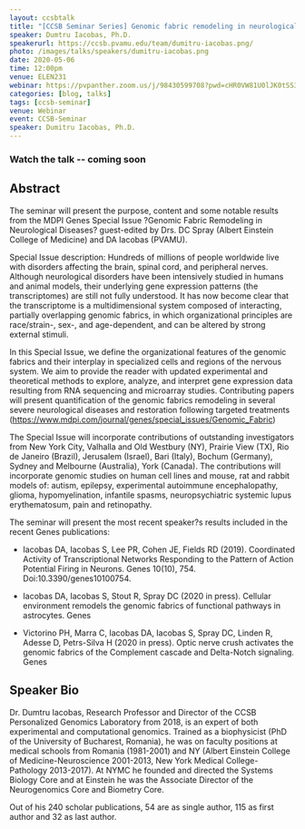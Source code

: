 ```yaml
---
layout: ccsbtalk
title: "[CCSB Seminar Series] Genomic fabric remodeling in neurological diseases"
speaker: Dumtru Iacobas, Ph.D.
speakerurl: https://ccsb.pvamu.edu/team/dumitru-iacobas.png/
photo: /images/talks/speakers/dumitru-iacobas.png
date: 2020-05-06
time: 12:00pm
venue: ELEN231
webinar: https://pvpanther.zoom.us/j/98430599708?pwd=cHR0VW81U0lJK0tSS3lkWDF0azJSUT09
categories: [blog, talks]
tags: [ccsb-seminar]
venue: Webinar
event: CCSB-Seminar
speaker: Dumitru Iacobas, Ph.D.
---
```


### Watch the talk -- coming soon

## Abstract

The seminar will present the purpose, content and some notable results from the MDPI Genes Special Issue ?Genomic Fabric Remodeling in Neurological Diseases? guest-edited by Drs. DC Spray (Albert Einstein College of Medicine) and DA Iacobas (PVAMU). 

Special Issue description: Hundreds of millions of people worldwide live with disorders affecting the brain, spinal cord, and peripheral nerves. Although neurological disorders have been intensively studied in humans and animal models, their underlying gene expression patterns (the transcriptomes) are still not fully understood. It has now become clear that the transcriptome is a multidimensional system composed of interacting, partially overlapping genomic fabrics, in which organizational principles are race/strain-, sex-, and age-dependent, and can be altered by strong external stimuli.

In this Special Issue, we define the organizational features of the genomic fabrics and their interplay in specialized cells and regions of the nervous system. We aim to provide the reader with updated experimental and theoretical methods to explore, analyze, and interpret gene expression data resulting from RNA sequencing and microarray studies. Contributing papers will present quantification of the genomic fabrics remodeling in several severe neurological diseases and restoration following targeted treatments (https://www.mdpi.com/journal/genes/special_issues/Genomic_Fabric)

The Special Issue will incorporate contributions of outstanding investigators from New York City, Valhalla and Old Westbury (NY), Prairie View (TX), Rio de Janeiro (Brazil), Jerusalem (Israel), Bari (Italy), Bochum (Germany), Sydney and Melbourne (Australia), York (Canada). The contributions will incorporate genomic studies on human cell lines and mouse, rat and rabbit models of: autism, epilepsy, experimental autoimmune encephalopathy, glioma, hypomyelination, infantile spasms, neuropsychiatric systemic lupus erythematosum, pain and retinopathy.


The seminar will present the most recent speaker?s results included in the recent Genes publications: 

- Iacobas DA, Iacobas S, Lee PR, Cohen JE, Fields RD (2019). Coordinated Activity of Transcriptional Networks Responding to the Pattern of Action Potential Firing in Neurons. Genes 10(10), 754. Doi:10.3390/genes10100754.

- Iacobas DA, Iacobas S, Stout R, Spray DC (2020 in press). Cellular environment remodels the genomic fabrics of functional pathways in astrocytes. Genes 

- Victorino PH, Marra C, Iacobas DA, Iacobas S, Spray DC, Linden R, Adesse D, Petrs-Silva H (2020 in press). Optic nerve crush activates the genomic fabrics of the Complement cascade and Delta-Notch signaling.  Genes


## Speaker Bio
Dr. Dumtru Iacobas, Research Professor and Director of the CCSB Personalized Genomics Laboratory from 2018, is an expert of both experimental and computational genomics. Trained as a biophysicist (PhD of the University of Bucharest, Romania), he was on faculty positions at medical schools from Romania (1981-2001) and NY (Albert Einstein College of Medicine-Neuroscience 2001-2013, New York Medical College-Pathology 2013-2017). At NYMC he founded and directed the Systems Biology Core and at Einstein he was the Associate Director of the Neurogenomics Core and Biometry Core.

Out of his 240 scholar publications, 54 are as single author, 115 as first author and 32 as last author. 
